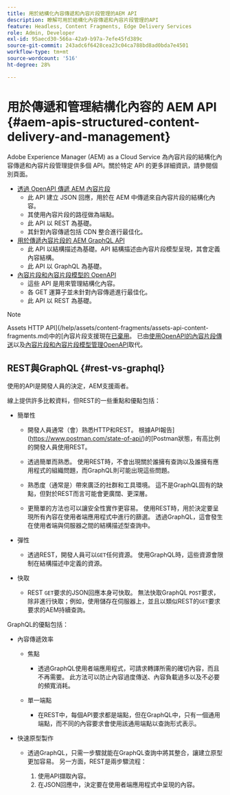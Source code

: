 ```yaml
---
title: 用於結構化內容傳遞和內容片段管理的AEM API
description: 瞭解可用於結構化內容傳遞和內容片段管理的API
feature: Headless, Content Fragments, Edge Delivery Services
role: Admin, Developer
exl-id: 95aecd30-566a-42a9-b97a-7efe45fd389c
source-git-commit: 243adc6f6428cea23c04ca788bd8ad0bda7e4501
workflow-type: tm+mt
source-wordcount: '516'
ht-degree: 28%

---
```


# 用於傳遞和管理結構化內容的 AEM API {#aem-apis-structured-content-delivery-and-management}

Adobe Experience Manager (AEM) as a Cloud Service 為內容片段的結構化內容傳遞和內容片段管理提供多個 API。關於特定 API 的更多詳細資訊，請參閱個別頁面。

* [透過 OpenAPI 傳遞 AEM 內容片段](/help/headless/aem-content-fragment-delivery-with-openapi.md)
   * 此 API 建立 JSON 回應，用於在 AEM 中傳遞來自內容片段的結構化內容。
   * 其使用內容片段的路徑做為端點。
   * 此 API 以 REST 為基礎。
   * 其針對內容傳遞包括 CDN 整合進行最佳化。
* [用於傳遞內容片段的 AEM GraphQL API](/help/headless/graphql-api/content-fragments.md)
   * 此 API 以結構描述為基礎。API 結構描述由內容片段模型呈現，其會定義內容結構。
   * 此 API 以 GraphQL 為基礎。
* [內容片段和內容片段模型的 OpenAPI](/help/headless/content-fragment-openapis.md)
   * 這些 API 是用來管理結構化內容。
   * 各 GET 運算子並未針對內容傳遞進行最佳化。
   * 此 API 以 REST 為基礎。

>[!NOTE]
>
>Assets HTTP API](/help/assets/content-fragments/assets-api-content-fragments.md)中的[內容片段支援現在[已棄用](/help/release-notes/deprecated-removed-features.md)。 已由[使用OpenAPI的內容片段傳送](/help/headless/aem-content-fragment-delivery-with-openapi.md)以及[內容片段和內容片段模型管理OpenAPI](/help/headless/content-fragment-openapis.md)取代。

## REST與GraphQL {#rest-vs-graphql}

使用的API是開發人員的決定，AEM支援兩者。

線上提供許多比較資料，但REST的一些重點和優點包括：

* 簡單性

   * 開發人員通常（會）熟悉HTTP和REST。 根據API報告](https://www.postman.com/state-of-api/)的[Postman狀態，有高比例的開發人員使用REST。

   * 透過簡單而熟悉。 使用REST時，不會出現關於誰擁有查詢以及誰擁有應用程式的組織問題，而GraphQL則可能出現這些問題。

   * 熟悉度（通常是）帶來廣泛的社群和工具環境。 這不是GraphQL固有的缺點，但對於REST而言可能會更廣闊、更深層。

   * 更簡單的方法也可以讓安全性實作更容易。 使用REST時，用於決定要呈現所有內容在使用者端應用程式中進行的篩選。 透過GraphQL，這會發生在使用者端與伺服器之間的結構描述型查詢中。

* 彈性

   * 透過REST，開發人員可以`GET`任何資源。 使用GraphQL時，這些資源會限制在結構描述中定義的資源。

* 快取

   * REST `GET`要求的JSON回應本身可快取。 無法快取GraphQL `POST`要求，除非進行快取；例如，使用儲存在伺服器上，並且以類似REST的`GET`要求要求的AEM持續查詢。

GraphQL的優點包括：

* 內容傳遞效率

   * 焦點

      * 透過GraphQL使用者端應用程式，可請求轉譯所需的確切內容，而且不再需要。 此方法可以防止內容過度傳送、內容負載過多以及不必要的頻寬消耗。

   * 單一端點

      * 在REST中，每個API要求都是端點，但在GraphQL中，只有一個通用端點，而不同的內容要求會使用該通用端點以查詢形式表示。

* 快速原型製作

   * 透過GraphQL，只需一步驟就能在GraphQL查詢中將其整合，讓建立原型更加容易。 另一方面，REST是兩步驟流程：

      1. 使用API擷取內容。
      2. 在JSON回應中，決定要在使用者端應用程式中呈現的內容。
